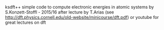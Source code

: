 ksdft++ simple code to compute electronic energies in atomic systems
by S.Konzett-Stoffl - 2015/16
after lecture by T.Arias (see http://dft.physics.cornell.edu/old-website/minicourse/dft.pdf)
or youtube for great lectures on dft